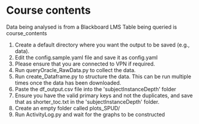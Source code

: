 Course contents
===============

Data being analysed is from a Blackboard LMS
Table being queried is course_contents

1. Create a default directory where you want the output to be saved (e.g., data).
1. Edit the config.sample.yaml file and save it as config.yaml
1. Please ensure that you are connected to VPN if required.
1. Run queryOracle_RawData.py to collect the data.
1. Run create_Dataframe.py to structure the data. This can be run multiple times once the data has been downloaded.
1. Paste the df_output.csv file into the 'subjectInstanceDepth' folder
1. Ensure you have the valid primary keys and not the duplicates, and save that as shorter_toc.txt in the 'subjectInstanceDepth' folder.
1. Create an empty folder called plots_SPUD/
1. Run ActivityLog.py and wait for the graphs to be constructed
